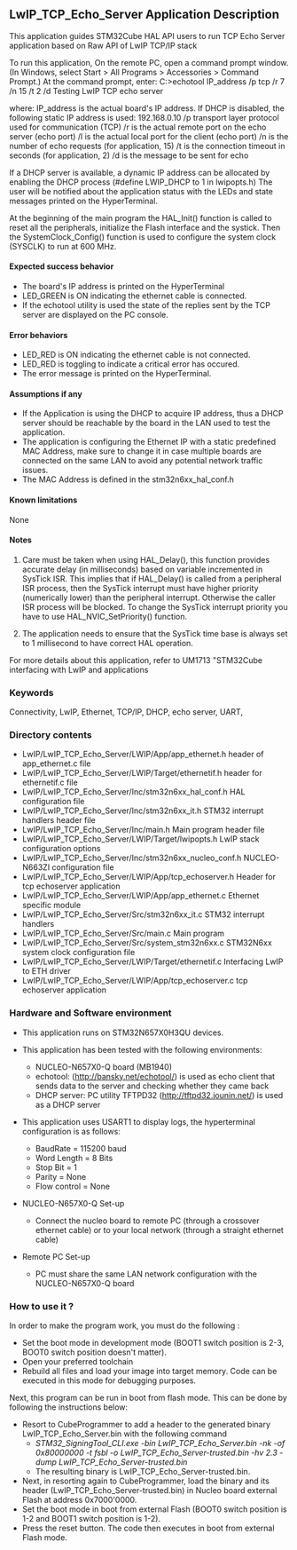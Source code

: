 ## LwIP_TCP_Echo_Server Application Description

This application guides STM32Cube HAL API users to run TCP Echo Server application
based on Raw API of LwIP TCP/IP stack

To run this application, On the remote PC, open a command prompt window.
(In Windows, select Start > All Programs > Accessories > Command Prompt.)
At the command prompt, enter:
  C:\>echotool IP_address /p tcp /r 7 /n 15 /t 2 /d Testing LwIP TCP echo server

where:
    IP_address is the actual board's IP address. If DHCP is disabled,
    the following static IP address is used: 192.168.0.10
    /p transport layer protocol used for communication (TCP)
    /r is the actual remote port on the echo server (echo port)
    /l is the actual local port for the client (echo port)
    /n is the number of echo requests (for application, 15)
    /t is the connection timeout in seconds (for application, 2)
    /d is the message to be sent for echo

If a DHCP server is available, a dynamic IP address can be allocated by enabling
the DHCP process (#define LWIP_DHCP to 1 in lwipopts.h)
The user will be notified about the application status with the LEDs and state
messages printed on the HyperTerminal.

At the beginning of the main program the HAL_Init() function is called to reset
all the peripherals, initialize the Flash interface and the systick.
Then the SystemClock_Config() function is used to configure the system clock
(SYSCLK) to run at 600 MHz.

#### Expected success behavior
   - The board's IP address is printed on the HyperTerminal
   - LED_GREEN is ON indicating the ethernet cable is connected.
   - If the echotool utility is used the state of the replies sent by the TCP server are displayed on the PC console.

#### Error behaviors
   - LED_RED is ON indicating the ethernet cable is not connected.
   - LED_RED is toggling to indicate a critical error has occured.
   - The error message is printed on the HyperTerminal.

#### Assumptions if any
   - If the Application is using the DHCP to acquire IP address, thus a DHCP server should be reachable by the board in
   the LAN used to test the application.
   - The application is configuring the Ethernet IP with a static predefined MAC Address, make sure to change it in case
   multiple boards are connected on the same LAN to avoid any potential network traffic issues.
   - The MAC Address is defined in the stm32n6xx_hal_conf.h

#### Known limitations
None


#### Notes
 1. Care must be taken when using HAL_Delay(), this function provides accurate delay (in milliseconds)
      based on variable incremented in SysTick ISR. This implies that if HAL_Delay() is called from
      a peripheral ISR process, then the SysTick interrupt must have higher priority (numerically lower)
      than the peripheral interrupt. Otherwise the caller ISR process will be blocked.
      To change the SysTick interrupt priority you have to use HAL_NVIC_SetPriority() function.

 2. The application needs to ensure that the SysTick time base is always set to 1 millisecond
      to have correct HAL operation.


For more details about this application, refer to UM1713 "STM32Cube interfacing with LwIP and applications

### Keywords

Connectivity, LwIP, Ethernet, TCP/IP, DHCP, echo server, UART,

### Directory contents

  - LwIP/LwIP_TCP_Echo_Server/LWIP/App/app_ethernet.h         header of app_ethernet.c file
  - LwIP/LwIP_TCP_Echo_Server/LWIP/Target/ethernetif.h        header for ethernetif.c file
  - LwIP/LwIP_TCP_Echo_Server/Inc/stm32n6xx_hal_conf.h        HAL configuration file
  - LwIP/LwIP_TCP_Echo_Server/Inc/stm32n6xx_it.h              STM32 interrupt handlers header file
  - LwIP/LwIP_TCP_Echo_Server/Inc/main.h                      Main program header file
  - LwIP/LwIP_TCP_Echo_Server/LWIP/Target/lwipopts.h          LwIP stack configuration options
  - LwIP/LwIP_TCP_Echo_Server/Inc/stm32n6xx_nucleo_conf.h     NUCLEO-N663ZI configuration file
  - LwIP/LwIP_TCP_Echo_Server/LWIP/App/tcp_echoserver.h       Header for tcp echoserver application
  - LwIP/LwIP_TCP_Echo_Server/LWIP/App/app_ethernet.c         Ethernet specific module
  - LwIP/LwIP_TCP_Echo_Server/Src/stm32n6xx_it.c              STM32 interrupt handlers
  - LwIP/LwIP_TCP_Echo_Server/Src/main.c                      Main program
  - LwIP/LwIP_TCP_Echo_Server/Src/system_stm32n6xx.c          STM32N6xx system clock configuration file
  - LwIP/LwIP_TCP_Echo_Server/LWIP/Target/ethernetif.c        Interfacing LwIP to ETH driver
  - LwIP/LwIP_TCP_Echo_Server/LWIP/App/tcp_echoserver.c       tcp echoserver application


### Hardware and Software environment

  - This application runs on STM32N657X0H3QU devices.

  - This application has been tested with the following environments:
     - NUCLEO-N657X0-Q board (MB1940)
     - echotool: (http://bansky.net/echotool/) is used as echo client that sends
       data to the server and checking whether they came back
     - DHCP server:  PC utility TFTPD32 (http://tftpd32.jounin.net/) is used as a DHCP server

  - This application uses USART1 to display logs, the hyperterminal configuration is as follows:
      - BaudRate = 115200 baud
      - Word Length = 8 Bits
      - Stop Bit = 1
      - Parity = None
      - Flow control = None

  - NUCLEO-N657X0-Q Set-up
    - Connect the nucleo board to remote PC (through a crossover ethernet cable)
      or to your local network (through a straight ethernet cable)

  - Remote PC Set-up
    - PC must share the same LAN network configuration with the NUCLEO-N657X0-Q board


### How to use it ?

In order to make the program work, you must do the following :

 - Set the boot mode in development mode (BOOT1 switch position is 2-3, BOOT0 switch position doesn't matter).
 - Open your preferred toolchain
 - Rebuild all files and load your image into target memory. Code can be executed in this mode for debugging purposes.

Next, this program can be run in boot from flash mode. This can be done by following the instructions below:

 - Resort to CubeProgrammer to add a header to the generated binary LwIP_TCP_Echo_Server.bin with the following command
   - *STM32_SigningTool_CLI.exe -bin LwIP_TCP_Echo_Server.bin -nk -of 0x80000000 -t fsbl -o LwIP_TCP_Echo_Server-trusted.bin -hv 2.3 -dump LwIP_TCP_Echo_Server-trusted.bin*
   - The resulting binary is LwIP_TCP_Echo_Server-trusted.bin.
 - Next, in resorting again to CubeProgrammer, load the binary and its header (LwIP_TCP_Echo_Server-trusted.bin) in Nucleo board external Flash at address 0x7000'0000.
 - Set the boot mode in boot from external Flash (BOOT0 switch position is 1-2 and BOOT1 switch position is 1-2).
 - Press the reset button. The code then executes in boot from external Flash mode.

